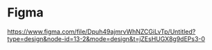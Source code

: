 # Figma
https://www.figma.com/file/Dpuh49ajmrvWhNZCGiLvTp/Untitled?type=design&node-id=13-2&mode=design&t=jZEsHUGX8g9dEPs3-0

